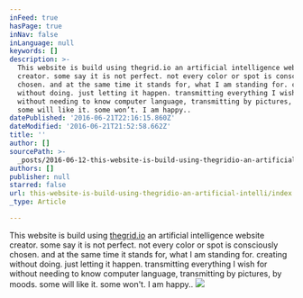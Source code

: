 ```yaml
---
inFeed: true
hasPage: true
inNav: false
inLanguage: null
keywords: []
description: >-
  This website is build using thegrid.io an artificial intelligence website
  creator. some say it is not perfect. not every color or spot is consciously
  chosen. and at the same time it stands for, what I am standing for. creating
  without doing. just letting it happen. transmitting everything I wish for
  without needing to know computer language, transmitting by pictures, by moods.
  some will like it. some won’t. I am happy..
datePublished: '2016-06-21T22:16:15.860Z'
dateModified: '2016-06-21T21:52:58.662Z'
title: ''
author: []
sourcePath: >-
  _posts/2016-06-12-this-website-is-build-using-thegridio-an-artificial-intelli.md
authors: []
publisher: null
starred: false
url: this-website-is-build-using-thegridio-an-artificial-intelli/index.html
_type: Article

---
```

This website is build using [thegrid.io][0] an artificial intelligence website creator. some say it is not perfect. not every color or spot is consciously chosen. and at the same time it stands for, what I am standing for. creating without doing. just letting it happen. transmitting everything I wish for without needing to know computer language, transmitting by pictures, by moods. some will like it. some won't. I am happy..
![](https://the-grid-user-content.s3-us-west-2.amazonaws.com/5c319f8c-1830-47fd-9f52-3929e20200c4.jpg)

[0]: http://thegrid.io/